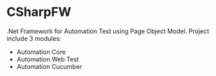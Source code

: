 # CSharpFW
.Net Framework for Automation Test using Page Object Model.
Project include 3 modules:
  - Automation Core
  - Automation Web Test
  - Automation Cucumber
